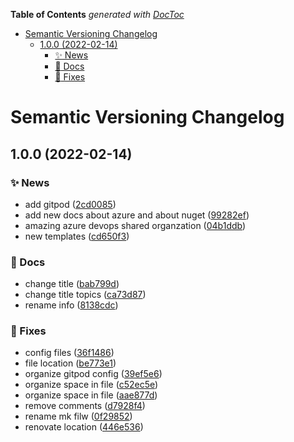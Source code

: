 <!-- START doctoc generated TOC please keep comment here to allow auto update -->
<!-- DON'T EDIT THIS SECTION, INSTEAD RE-RUN doctoc TO UPDATE -->
**Table of Contents**  *generated with [DocToc](https://github.com/thlorenz/doctoc)*

- [Semantic Versioning Changelog](#semantic-versioning-changelog)
  - [1.0.0 (2022-02-14)](#100-2022-02-14)
    - [:sparkles: News](#sparkles-news)
    - [:memo: Docs](#memo-docs)
    - [:bug: Fixes](#bug-fixes)

<!-- END doctoc generated TOC please keep comment here to allow auto update -->

# Semantic Versioning Changelog

## 1.0.0 (2022-02-14)


### :sparkles: News

* add gitpod ([2cd0085](https://github.com/lpmatos/azure-pipelines/commit/2cd00851dd370ed3903c50337bb962c40ce2b1c9))
* add new docs about azure and about nuget ([99282ef](https://github.com/lpmatos/azure-pipelines/commit/99282ef218aca197e4ef5a7ec080be33c7a38a17))
* amazing azure devops shared organzation ([04b1ddb](https://github.com/lpmatos/azure-pipelines/commit/04b1ddbf1438851a5cd41b9ba9641247717fd2a5))
* new templates ([cd650f3](https://github.com/lpmatos/azure-pipelines/commit/cd650f3b9ac0eb914cbe56558333a7cbc6f0159c))


### :memo: Docs

* change title ([bab799d](https://github.com/lpmatos/azure-pipelines/commit/bab799d90c51bdf7dce78b8c73e53be6d0c79ab8))
* change title topics ([ca73d87](https://github.com/lpmatos/azure-pipelines/commit/ca73d877b974575e96464339685e72d9b46fabc9))
* rename info ([8138cdc](https://github.com/lpmatos/azure-pipelines/commit/8138cdcd48cd70e2dd6c996d4fcc90037ab80aac))


### :bug: Fixes

* config files ([36f1486](https://github.com/lpmatos/azure-pipelines/commit/36f1486b52eb563239124c3c004b5a408d2e9c40))
* file location ([be773e1](https://github.com/lpmatos/azure-pipelines/commit/be773e168687c3f327398293ad6c05efdfa79496))
* organize gitpod config ([39ef5e6](https://github.com/lpmatos/azure-pipelines/commit/39ef5e65bccd25d0fe090d14f16659f472a172f0))
* organize space in file ([c52ec5e](https://github.com/lpmatos/azure-pipelines/commit/c52ec5eaa8acdcead2917ed5f302372a2b4064bd))
* organize space in file ([aae877d](https://github.com/lpmatos/azure-pipelines/commit/aae877dcc01e00c93f937293646cf00deae932c6))
* remove comments ([d7928f4](https://github.com/lpmatos/azure-pipelines/commit/d7928f413382eb10115e70ef3e7fbe78e459879f))
* rename mk filw ([0f29852](https://github.com/lpmatos/azure-pipelines/commit/0f298521cdb58cd63d56209429bcd2a6d44a7326))
* renovate location ([446e536](https://github.com/lpmatos/azure-pipelines/commit/446e536b13fdb6e400ec7021fc311a32d30d997c))
